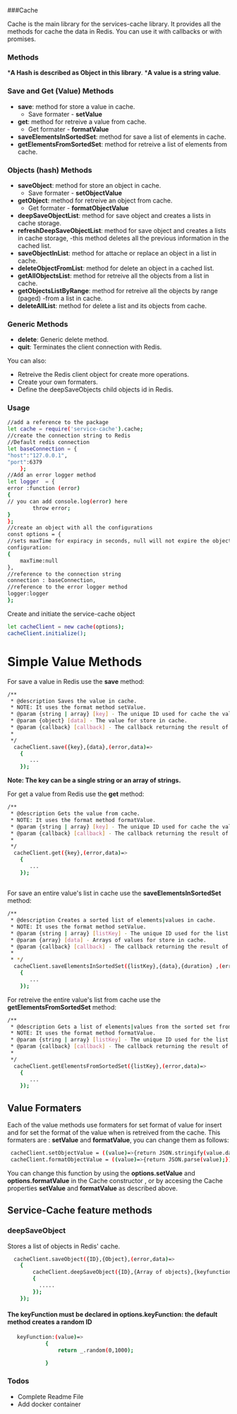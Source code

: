 ###Cache

Cache is the main library for the services-cache library. It provides all the methods for cache the data in Redis.
You can use it with callbacks or with promises.
### Methods

***A Hash is described as Object in this library**.
***A value is a string value**.
### Save and Get (Value) Methods
- **save**: method for store a value in cache.
  -  Save formater - **setValue**
- **get**: method for retreive a value from cache.
    -  Get formater -  **formatValue**
- **saveElementsInSortedSet**: method for save a list of elements in cache.
- **getElementsFromSortedSet**: method for retreive a list of elements from cache.
### Objects (hash) Methods
- **saveObject**: method for store an object in cache.
  -  Save formater - **setObjectValue**
- **getObject**: method for retreive an object from cache.
    -  Get formater -  **formatObjectValue**
- **deepSaveObjectList**: method for save object and creates a lists in cache storage.
- **refreshDeepSaveObjectList**: method for save object and creates a lists in cache storage, 
    -this method deletes all the previous information in the cached list.
- **saveObjectInList**: method for attache or replace an object in a list in cache.
- **deleteObjectFromList**: method for delete an object in a cached list.
- **getAllObjectsList**: method for retreive all the objects from a list in cache.
- **getObjectsListByRange**: method for retreive all the objects by range (paged) 
    -from a list in cache.
- **deleteAllList**: method for delete a list and its objects from cache.

### Generic Methods
- **delete**: Generic delete method.
- **quit**: Terminates the client connection with Redis.

You can also:
  - Retreive the Redis client object for create more operations.
  - Create your own formaters.
  - Define the deepSaveObjects child objects id in Redis.

### Usage
```sh
//add a reference to the package
let cache = require('service-cache').cache;
//create the connection string to Redis
//Default redis connection
let baseConnection = { 
"host":"127.0.0.1",
"port":6379 
    };
//Add an error logger method
let logger  = {
error :function (error)
{
// you can add console.log(error) here
        throw error;
}
};
//create an object with all the configurations
const options = {
//sets maxTime for expiracy in seconds, null will not expire the object
configuration: 
{
    maxTime:null    
},
//reference to the connection string
connection : baseConnection,
//reference to the error logger method
logger:logger
};
```

Create and initiate the service-cache object 
```sh
let cacheClient = new cache(options);
cacheClient.initialize(); 
```
# Simple Value Methods
For save a value in Redis use the **save** method: 
```sh
/**
 * @description Saves the value in cache.
 * NOTE: It uses the format method setValue.
 * @param {string | array} [key] - The unique ID used for cache the value.
 * @param {object} [data] - The value for store in cache.
 * @param {callback} [callback] - The callback returning the result of the transaction.
 * 
 */  
  cacheClient.save({key},{data},(error,data)=>
    {
       ...
    });

```
**Note: The key can be a single string or an array of strings.**

For get a value from Redis use the **get** method:
```sh
/**
 * @description Gets the value from cache.
 * NOTE: It uses the format method formatValue.
 * @param {string | array} [key] - The unique ID used for cache the value.
 * @param {callback} [callback] - The callback returning the result of the transaction.
 * 
 */
  cacheClient.get({key},(error,data)=>
    {
       ...
    });

```
## 
For save an entire value's list in cache use the **saveElementsInSortedSet** method:
```sh
/**
 * @description Creates a sorted list of elements|values in cache.
 * NOTE: It uses the format method setValue.
 * @param {string | array} [listKey] - The unique ID used for the list of values in cache.
 * @param {array} [data] - Arrays of values for store in cache.
 * @param {callback} [callback] - The callback returning the result of the transaction.
 * 
 * */ 
  cacheClient.saveElementsInSortedSet({listKey},{data},{duration} ,(error,data)=>
    {
       ...
    });
```
For retreive the entire value's list from cache use the **getElementsFromSortedSet** method:
```sh
/**
 * @description Gets a list of elements|values from the sorted set from cache.
 * NOTE: It uses the format method formatValue.
 * @param {string | array} [listKey] - The unique ID used for the list of values in cache.
 * @param {callback} [callback] - The callback returning the result of the transaction.
 * 
 */    
  cacheClient.getElementsFromSortedSet({listKey},(error,data)=>
    {
       ...
    });
```
## Value Formaters
Each of the value methods use formaters for set format of value for insert and for set the format of the 
value when is retreived from the cache.
This formaters are : **setValue** and  **formatValue**, you can change them as follows:
 ```sh 
  cacheClient.setObjectValue = ((value)=>{return JSON.stringify(value.data);})
  cacheClient.formatObjectValue = ((value)=>{return JSON.parse(value);})  
```
You can change this function by using the **options.setValue** and **options.formatValue** in the Cache constructor , or by accesing the Cache properties **setValue** and **formatValue** as described above.
## Service-Cache feature methods
### deepSaveObject
Stores a list of objects in Redis' cache.
```sh
  cacheClient.saveObject({ID},{Object},(error,data)=>
    {
        cacheClient.deepSaveObject({ID},{Array of objects},{keyfunction, if not function is declared set undefined},(error,data)=>
        {
          .....
        });
    });
```
#### The keyFunction must be declared in options.keyFunction: the default method creates a random ID
```sh
   keyFunction:(value)=>
            {
                return _.random(0,1000);

            }
```
### Todos

 - Complete Readme File
 - Add docker container